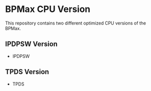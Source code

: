 # BPMax CPU Version

This repository contains two different optimized CPU versions of the BPMax.

## IPDPSW Version
   - IPDPSW

## TPDS Version
   - TPDS




